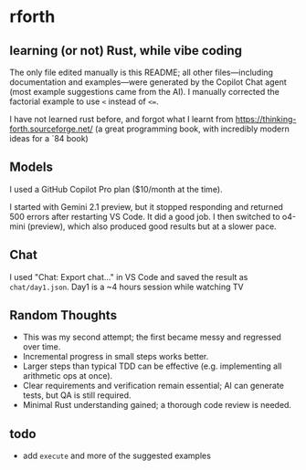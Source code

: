 # rforth

## learning (or not) Rust, while vibe coding

The only file edited manually is this README; all other files—including documentation and examples—were generated by the Copilot Chat agent (most example suggestions came from the AI). I manually corrected the factorial example to use `<` instead of `<=`.

I have not learned rust before, and forgot what I learnt from https://thinking-forth.sourceforge.net/ (a great programming book, with incredibly modern ideas for a `84 book)

## Models

I used a GitHub Copilot Pro plan ($10/month at the time).

I started with Gemini 2.1 preview, but it stopped responding and returned 500 errors after restarting VS Code. It did a good job. I then switched to o4-mini (preview), which also produced good results but at a slower pace.

## Chat

I used "Chat: Export chat..." in VS Code and saved the result as `chat/day1.json`.
Day1 is  a ~4 hours session while watching TV

## Random Thoughts

- This was my second attempt; the first became messy and regressed over time.
- Incremental progress in small steps works better.
- Larger steps than typical TDD can be effective (e.g. implementing all arithmetic ops at once).
- Clear requirements and verification remain essential; AI can generate tests, but QA is still required.
- Minimal Rust understanding gained; a thorough code review is needed.

## todo
- add `execute` and more of the suggested examples